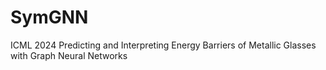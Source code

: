 # SymGNN
ICML 2024 Predicting and Interpreting Energy Barriers of Metallic Glasses with Graph Neural Networks
